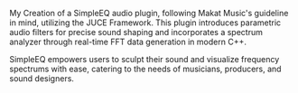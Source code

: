 My Creation of a SimpleEQ audio plugin, 
following  Makat Music's guideline in mind, 
utilizing the JUCE Framework. 
This plugin introduces parametric audio filters 
for precise sound shaping and incorporates a spectrum analyzer 
through real-time FFT data generation in modern C++. 

SimpleEQ empowers users to sculpt their sound and visualize 
frequency spectrums with ease, catering to the needs of 
musicians, producers, and sound designers.
